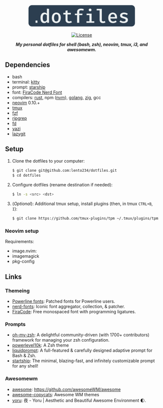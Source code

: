 <div align="center">

<h1>
    <img width="350" align="center" src="assets/dotfiles-logo.svg">
</h1>

[![License](https://img.shields.io/badge/license-MIT-blue?style=flat-square&labelColor=000000)](#license)

***My personal dotfiles for shell (bash, zsh), neovim, tmux, i3, and awesomewm.***

</div>

## Dependencies

- bash
- terminal: [kitty](https://sw.kovidgoyal.net/kitty/)
- prompt: [starship](https://starship.rs/)
- font: [FiraCode Nerd Font](https://www.nerdfonts.com/font-downloads)
- compilers: [rust](https://www.rust-lang.org/), npm ([nvm](https://github.com/nvm-sh/nvm)), [golang](https://go.dev/), [zig](https://ziglang.org/), gcc
- [neovim](https://neovim.io/) 0.10.+
- [tmux](https://github.com/tmux/tmux)
- [fzf](https://github.com/junegunn/fzf)
- [ripgrep](https://github.com/BurntSushi/ripgrep)
- [fd](https://github.com/sharkdp/fd)
- [yazi](https://github.com/sxyazi/yazi)
- [lazygit](https://github.com/jesseduffield/lazygit)

## Setup

1. Clone the dotfiles to your computer:

    ```bash
    $ git clone git@github.com:lento234/dotfiles.git
    $ cd dotfiles
    ```

2. Configure dotfiles (rename destination if needed):

    ```bash
    $ ln -s <src> <dst>
    ```

3. (*Optional*): Additional tmux setup, install plugins (then, in tmux
   `CTRL+B`, `I`):

    ```bash
    $ git clone https://github.com/tmux-plugins/tpm ~/.tmux/plugins/tpm
    ```

### Neovim setup

Requirements:

 - image.nvim:
  - imagemagick
  - pkg-config

## Links

### Themeing

- [Powerline fonts](https://github.com/powerline/fonts): Patched fonts for
  Powerline users.
- [nerd-fonts](https://github.com/ryanoasis/nerd-fonts): Iconic font
  aggregator, collection, & patcher.
- [FiraCode](https://github.com/tonsky/FiraCode): Free monospaced font with
  programming ligatures.

### Prompts

- [oh-my-zsh](https://github.com/ohmyzsh/ohmyzsh): A delightful
  community-driven (with 1700+ contributors) framework for managing your zsh
  configuration.
- [powerlevel10k](https://github.com/romkatv/powerlevel10k): A Zsh theme
- [liquidprompt](https://github.com/nojhan/liquidprompt):  A full-featured &
  carefully designed adaptive prompt for Bash & Zsh.
- [startship](https://starship.rs): The minimal, blazing-fast, and infinitely
customizable prompt for any shell!

### Awesomewm

- [awesome](https://github.com/awesomeWM/awesome): https://github.com/awesomeWM/awesome
- [awesome-copycats](https://github.com/lcpz/awesome-copycats): Awesome WM themes
- [yoru](https://github.com/rxyhn/yoru): 夜 - Yoru | Aesthetic and Beautiful Awesome Environment 🌓.

